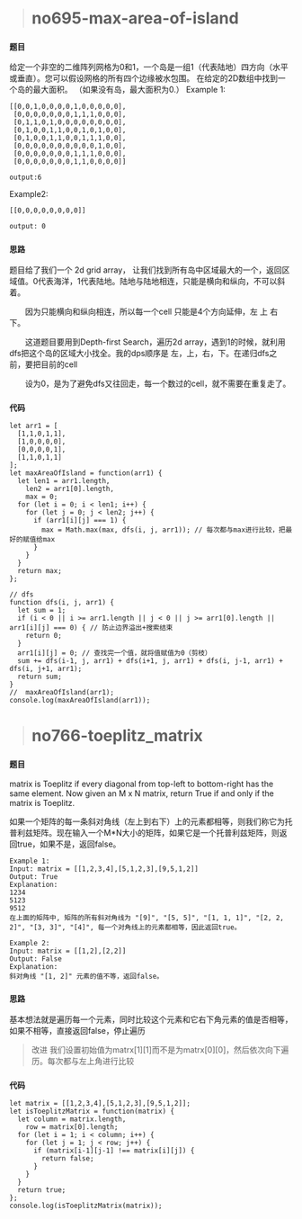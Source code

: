 
># no695-max-area-of-island
### ```题目```
给定一个非空的二维阵列网格为0和1，一个岛是一组1（代表陆地）四方向（水平或垂直）。您可以假设网格的所有四个边缘被水包围。 在给定的2D数组中找到一个岛的最大面积。 （如果没有岛，最大面积为0.）
Example 1:
```
[[0,0,1,0,0,0,0,1,0,0,0,0,0],
 [0,0,0,0,0,0,0,1,1,1,0,0,0],
 [0,1,1,0,1,0,0,0,0,0,0,0,0],
 [0,1,0,0,1,1,0,0,1,0,1,0,0],
 [0,1,0,0,1,1,0,0,1,1,1,0,0],
 [0,0,0,0,0,0,0,0,0,0,1,0,0],
 [0,0,0,0,0,0,0,1,1,1,0,0,0],
 [0,0,0,0,0,0,0,1,1,0,0,0,0]]

output:6
```
Example2:
```
[[0,0,0,0,0,0,0,0]]

output: 0
```
### ```思路```
题目给了我们一个 2d grid array， 让我们找到所有岛中区域最大的一个，返回区域值。0代表海洋，1代表陆地。陆地与陆地相连，只能是横向和纵向，不可以斜着。

　　因为只能横向和纵向相连，所以每一个cell 只能是4个方向延伸，左 上 右 下。

　　这道题目要用到Depth-first Search，遍历2d array，遇到1的时候，就利用dfs把这个岛的区域大小找全。我的dps顺序是 左，上，右，下。在递归dfs之前，要把目前的cell

　　设为0，是为了避免dfs又往回走，每一个数过的cell，就不需要在重复走了。
### ```代码```
```
let arr1 = [
  [1,1,0,1,1],
  [1,0,0,0,0],
  [0,0,0,0,1],
  [1,1,0,1,1]
];
let maxAreaOfIsland = function(arr1) {
  let len1 = arr1.length,
    len2 = arr1[0].length,
    max = 0;
  for (let i = 0; i < len1; i++) {
    for (let j = 0; j < len2; j++) {
      if (arr1[i][j] === 1) {
        max = Math.max(max, dfs(i, j, arr1)); // 每次都与max进行比较，把最好的赋值给max
      }
    }
  }
  return max;
};

// dfs
function dfs(i, j, arr1) {
  let sum = 1;
  if (i < 0 || i >= arr1.length || j < 0 || j >= arr1[0].length || arr1[i][j] === 0) { // 防止边界溢出+搜索结束
    return 0;
  }
  arr1[i][j] = 0; // 查找完一个值，就将值赋值为0（剪枝）
  sum += dfs(i-1, j, arr1) + dfs(i+1, j, arr1) + dfs(i, j-1, arr1) + dfs(i, j+1, arr1);
  return sum;
}
//  maxAreaOfIsland(arr1);
console.log(maxAreaOfIsland(arr1));

```

>#  no766-toeplitz_matrix
### ```题目```
matrix is Toeplitz if every diagonal from top-left to bottom-right has the same element.
Now given an M x N matrix, return True if and only if the matrix is Toeplitz.

如果一个矩阵的每一条斜对角线（左上到右下）上的元素都相等，则我们称它为托普利兹矩阵。现在输入一个M*N大小的矩阵，如果它是一个托普利兹矩阵，则返回true，如果不是，返回false。
```
Example 1:
Input: matrix = [[1,2,3,4],[5,1,2,3],[9,5,1,2]]
Output: True
Explanation:
1234
5123
9512
在上面的矩阵中, 矩阵的所有斜对角线为 "[9]", "[5, 5]", "[1, 1, 1]", "[2, 2, 2]", "[3, 3]", "[4]", 每一个对角线上的元素都相等，因此返回true。
```
```
Example 2:
Input: matrix = [[1,2],[2,2]]
Output: False
Explanation:
斜对角线 "[1, 2]" 元素的值不等，返回false。
```
### ```思路```
基本想法就是遍历每一个元素，同时比较这个元素和它右下角元素的值是否相等，如果不相等，直接返回false，停止遍历
>改进
我们设置初始值为matrx[1][1]而不是为matrx[0][0]，然后依次向下遍历。每次都与左上角进行比较
### ```代码```
```
let matrix = [[1,2,3,4],[5,1,2,3],[9,5,1,2]];
let isToeplitzMatrix = function(matrix) {
  let column = matrix.length,
    row = matrix[0].length;
  for (let i = 1; i < column; i++) {
    for (let j = 1; j < row; j++) {
      if (matrix[i-1][j-1] !== matrix[i][j]) {
        return false;
      }
    }
  }
  return true;
};
console.log(isToeplitzMatrix(matrix));
```